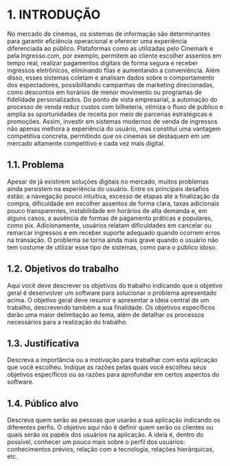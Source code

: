 # 1. INTRODUÇÃO

No mercado de cinemas, os sistemas de informação são determinantes para garantir eficiência operacional e oferecer uma experiência diferenciada ao público. Plataformas como as utilizadas pelo Cinemark e pela Ingresso.com, por exemplo, permitem ao cliente escolher assentos em tempo real, realizar pagamentos digitais de forma segura e receber ingressos eletrônicos, eliminando filas e aumentando a conveniência. Além disso, esses sistemas coletam e analisam dados sobre o comportamento dos espectadores, possibilitando campanhas de marketing direcionadas, como descontos em horários de menor movimento ou programas de fidelidade personalizados. Do ponto de vista empresarial, a automação do processo de venda reduz custos com bilheteria, otimiza o fluxo de público e amplia as oportunidades de receita por meio de parcerias estratégicas e promoções. Assim, investir em sistemas modernos de venda de ingressos não apenas melhora a experiência do usuário, mas constitui uma vantagem competitiva concreta, permitindo que os cinemas se destaquem em um mercado altamente competitivo e cada vez mais digital.

## 1.1. Problema

Apesar de já existirem soluções digitais no mercado, muitos problemas ainda persistem na experiência do usuário. Entre os principais desafios estão: a navegação pouco intuitiva, excesso de etapas até a finalização da compra, dificuldade em escolher assentos de forma clara, taxas adicionais pouco transparentes, instabilidade em horários de alta demanda e, em alguns casos, a ausência de formas de pagamento práticas e populares, como pix. Adicionamente, usuários relatam dificuldades em cancelar ou remarcar ingressos e em receber suporte adequado quando ocorrem erros na transação. O problema se torna ainda mais grave quando o usuário não tem costume de utilizar esse tipo de sistemas, como para o público idoso.

## 1.2. Objetivos do trabalho

Aqui você deve descrever os objetivos do trabalho indicando que o objetivo geral é desenvolver um software para solucionar o problema apresentado acima. O objetivo geral deve resumir e apresentar a ideia central de um trabalho, descrevendo também a sua finalidade. Os objetivos específicos darão uma maior delimitação ao tema, além de detalhar os processos necessários para a realização do trabalho.

## 1.3. Justificativa

Descreva a importância ou a motivação para trabalhar com esta aplicação que você escolheu. Indique as razões pelas quais você escolheu seus objetivos específicos ou as razões para aprofundar em certos aspectos do software.

## 1.4. Público alvo

Descreva quem serão as pessoas que usarão a sua aplicação indicando os diferentes perfis. O objetivo aqui não é definir quem serão os clientes ou quais serão os papéis dos usuários na aplicação. A ideia é, dentro do possível, conhecer um pouco mais sobre o perfil dos usuários: conhecimentos prévios, relação com a tecnologia, relações hierárquicas, etc.
